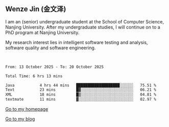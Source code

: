 ## Wenze Jin (金文泽)

I am an (senior) undergraduate student at the School of Computer Science, Nanjing University.
After my undergraduate studies, I will continue on to a PhD program at Nanjing University.  

My research interest lies in intelligent software testing and analysis, software quality and software engineering.

<br>  

<!--START_SECTION:waka-->

```txt
From: 13 October 2025 - To: 20 October 2025

Total Time: 6 hrs 13 mins

Java           4 hrs 44 mins   ███████████████████░░░░░░   75.51 %
Text           23 mins         █▓░░░░░░░░░░░░░░░░░░░░░░░   06.21 %
XML            18 mins         █▒░░░░░░░░░░░░░░░░░░░░░░░   04.81 %
textmate       11 mins         ▓░░░░░░░░░░░░░░░░░░░░░░░░   02.97 %
```

<!--END_SECTION:waka-->

[Go to my homepage](https://wenzejin.github.io)

[Go to my blog](https://wenzejin.notion.site/blogs)
